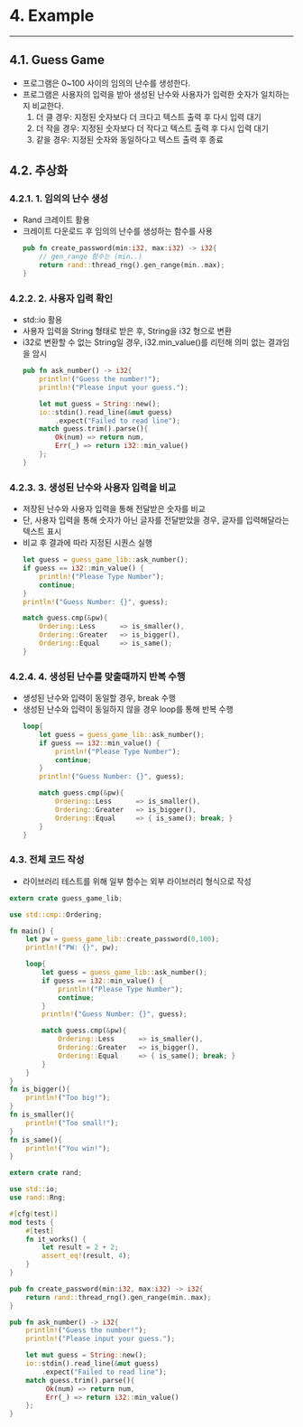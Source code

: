 # 4. Example
---
## 4.1. Guess Game
- 프로그램은 0~100 사이의 임의의 난수를 생성한다.
- 프로그램은 사용자의 입력을 받아 생성된 난수와 사용자가 입력한 숫자가 일치하는지 비교한다.
  1. 더 클 경우: 지정된 숫자보다 더 크다고 텍스트 출력 후 다시 입력 대기
  2. 더 작을 경우: 지정된 숫자보다 더 작다고 텍스트 출력 후 다시 입력 대기
  3. 같을 경우: 지정된 숫자와 동일하다고 텍스트 출력 후 종료

## 4.2. 추상화
### 4.2.1. 1. 임의의 난수 생성
- Rand 크레이트 활용
- 크레이트 다운로드 후 임의의 난수를 생성하는 함수를 사용
    ```rust
    pub fn create_password(min:i32, max:i32) -> i32{
        // gen_range 함수는 (min..)
        return rand::thread_rng().gen_range(min..max);
    }
    ```
### 4.2.2. 2. 사용자 입력 확인
- std::io 활용
- 사용자 입력을 String 형태로 받은 후, String을 i32 형으로 변환
- i32로 변환할 수 없는 String일 경우, i32.min_value()를 리턴해 의미 없는 결과임을 암시
    ```RUST
    pub fn ask_number() -> i32{
        println!("Guess the number!");
        println!("Please input your guess.");

        let mut guess = String::new();
        io::stdin().read_line(&mut guess)
            .expect("Failed to read line");
        match guess.trim().parse(){
            Ok(num) => return num,
            Err(_) => return i32::min_value()
        };
    }
    ```
### 4.2.3. 3. 생성된 난수와 사용자 입력을 비교
- 저장된 난수와 사용자 입력을 통해 전달받은 숫자를 비교
- 단, 사용자 입력을 통해 숫자가 아닌 글자를 전달받았을 경우, 글자를 입력해달라는 텍스트 표시
- 비교 후 결과에 따라 지정된 시퀀스 실행
    ```RUST
    let guess = guess_game_lib::ask_number();
    if guess == i32::min_value() {
        println!("Please Type Number");
        continue;
    }
    println!("Guess Number: {}", guess);

    match guess.cmp(&pw){
        Ordering::Less      => is_smaller(),
        Ordering::Greater   => is_bigger(),
        Ordering::Equal     => is_same(); 
    }
    ```
### 4.2.4. 4. 생성된 난수를 맞출때까지 반복 수행
- 생성된 난수와 입력이 동일할 경우, break 수행
- 생성된 난수와 입력이 동일하지 않을 경우 loop를 통해 반복 수행
    ```rust
    loop{
        let guess = guess_game_lib::ask_number();
        if guess == i32::min_value() {
            println!("Please Type Number");
            continue;
        }
        println!("Guess Number: {}", guess);

        match guess.cmp(&pw){
            Ordering::Less      => is_smaller(),
            Ordering::Greater   => is_bigger(),
            Ordering::Equal     => { is_same(); break; }
        }
    } 
    ```
### 4.3. 전체 코드 작성
- 라이브러리 테스트를 위해 일부 함수는 외부 라이브러리 형식으로 작성
```RUST
extern crate guess_game_lib;

use std::cmp::Ordering;

fn main() {
    let pw = guess_game_lib::create_password(0,100);
    println!("PW: {}", pw);

    loop{
        let guess = guess_game_lib::ask_number();
        if guess == i32::min_value() {
            println!("Please Type Number");
            continue;
        }
        println!("Guess Number: {}", guess);

        match guess.cmp(&pw){
            Ordering::Less      => is_smaller(),
            Ordering::Greater   => is_bigger(),
            Ordering::Equal     => { is_same(); break; }
        }
    } 
}
fn is_bigger(){
    println!("Too big!");
}
fn is_smaller(){
    println!("Too small!");
}
fn is_same(){
    println!("You win!");
}
```
```rust
extern crate rand;

use std::io;
use rand::Rng;

#[cfg(test)]
mod tests {
    #[test]
    fn it_works() {
        let result = 2 + 2;
        assert_eq!(result, 4);
    }
}

pub fn create_password(min:i32, max:i32) -> i32{
    return rand::thread_rng().gen_range(min..max);
}

pub fn ask_number() -> i32{
    println!("Guess the number!");
    println!("Please input your guess.");

    let mut guess = String::new();
    io::stdin().read_line(&mut guess)
        .expect("Failed to read line");
    match guess.trim().parse(){
         Ok(num) => return num,
         Err(_) => return i32::min_value()
    };
}
```